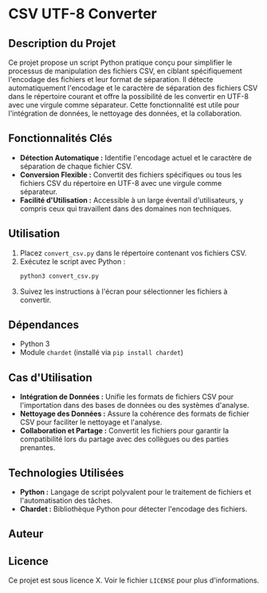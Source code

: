 # CSV UTF-8 Converter

## Description du Projet

Ce projet propose un script Python pratique conçu pour simplifier le processus de manipulation des fichiers CSV, en ciblant spécifiquement l'encodage des fichiers et leur format de séparation. Il détecte automatiquement l'encodage et le caractère de séparation des fichiers CSV dans le répertoire courant et offre la possibilité de les convertir en UTF-8 avec une virgule comme séparateur. Cette fonctionnalité est utile pour l'intégration de données, le nettoyage des données, et la collaboration.

## Fonctionnalités Clés

- **Détection Automatique :** Identifie l'encodage actuel et le caractère de séparation de chaque fichier CSV.
- **Conversion Flexible :** Convertit des fichiers spécifiques ou tous les fichiers CSV du répertoire en UTF-8 avec une virgule comme séparateur.
- **Facilité d'Utilisation :** Accessible à un large éventail d'utilisateurs, y compris ceux qui travaillent dans des domaines non techniques.

## Utilisation

1. Placez `convert_csv.py` dans le répertoire contenant vos fichiers CSV.
2. Exécutez le script avec Python :
   ```bash
   python3 convert_csv.py
   ```
3. Suivez les instructions à l'écran pour sélectionner les fichiers à convertir.

## Dépendances

- Python 3
- Module `chardet` (installé via `pip install chardet`)

## Cas d'Utilisation

- **Intégration de Données :** Unifie les formats de fichiers CSV pour l'importation dans des bases de données ou des systèmes d'analyse.
- **Nettoyage des Données :** Assure la cohérence des formats de fichier CSV pour faciliter le nettoyage et l'analyse.
- **Collaboration et Partage :** Convertit les fichiers pour garantir la compatibilité lors du partage avec des collègues ou des parties prenantes.

## Technologies Utilisées

- **Python :** Langage de script polyvalent pour le traitement de fichiers et l'automatisation des tâches.
- **Chardet :** Bibliothèque Python pour détecter l'encodage des fichiers.

## Auteur


## Licence

Ce projet est sous licence X. Voir le fichier `LICENSE` pour plus d'informations.
